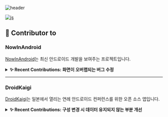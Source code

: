 ![header](https://capsule-render.vercel.app/api?type=waving&color=364765&textBg=282829&fontColor=FAF7F5&height=300&section=header&text=Songgyubin&desc=Android%20Developer&fontSize=40)


[![js](https://img.shields.io/badge/Gmail-D14836?style=for-the-badge&logo=gmail&logoColor=white)](mailto:thd0427@gmail.com)

## 🚀 Contributor to


### NowInAndroid
[NowInAndroid](https://github.com/android/nowinandroid)는 최신 안드로이드 개발을 보여주는 프로젝트입니다.

<details>
  <summary><strong>✨ Recent Contributions: 화면이 오버랩되는 버그 수정</strong></summary>
  
  - [PR #1573: Fix Overlap When Moving Between Tabs](https://github.com/android/nowinandroid/pull/1573)
  - [Issue #1523: Quickly switching the bottom tabs can cause the screens of two tabs to overlap](https://github.com/android/nowinandroid/issues/1523)
  - **참고:** [navigation library 문제 제기](https://issuetracker.google.com/issues/338975163#comment11), [adaptive library 문제 제기](https://issuetracker.google.com/issues/360717840)
  
</details>

---
### DroidKaigi
[DroidKaigi](https://github.com/DroidKaigi/conference-app-2024)는 일본에서 열리는 연례 안드로이드 컨퍼런스를 위한 오픈 소스 앱입니다.
<details>
  <summary><strong>✨ Recent Contributions: 구성 변경 시 데이터 유지되지 않는 부분 개선</strong></summary>

  - [PR #941: fix input values not maintained](https://github.com/DroidKaigi/conference-app-2024/pull/941)  
  - [Issue #737: In ProfileCardScreen, edited content disappears when screen size is changed while editing a Profile](https://github.com/DroidKaigi/conference-app-2024/issues/737#event-14129178164)
  
</details>
